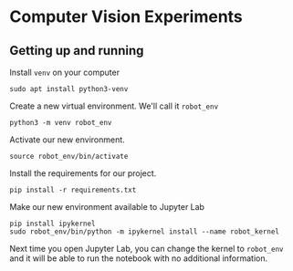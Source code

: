 # Computer Vision Experiments

## Getting up and running

Install `venv` on your computer

    sudo apt install python3-venv

Create a new virtual environment. We'll call it `robot_env`

    python3 -m venv robot_env

Activate our new environment.

    source robot_env/bin/activate

Install the requirements for our project.

    pip install -r requirements.txt

Make our new environment available to Jupyter Lab

    pip install ipykernel
    sudo robot_env/bin/python -m ipykernel install --name robot_kernel

Next time you open Jupyter Lab, you can change the kernel to `robot_env` and 
it will be able to run the notebook with no additional information.
